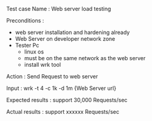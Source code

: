 Test case Name : Web server load testing

Preconditions : 
- web server installation and hardening already
- Web Server on developer network zone
- Tester Pc
   - linux os
   - must be on the same network as the web server
   - install wrk tool

Action : Send Request to web server

Input : wrk -t 4 -c 1k -d 1m {Web Server url}

Expected results : support 30,000 Requests/sec

Actual results : support xxxxxx Requests/sec

